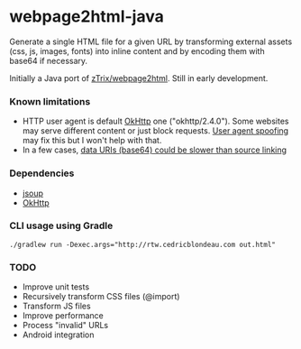 # webpage2html-java
Generate a single HTML file for a given URL by transforming external assets (css, js, images, fonts) into inline content and by encoding them with base64 if necessary.

Initially a Java port of [zTrix/webpage2html](https://github.com/zTrix/webpage2html). Still in early development.

### Known limitations
- HTTP user agent is default [OkHttp](https://github.com/square/okhttp) one ("okhttp/2.4.0"). Some websites may serve different content or just block requests. [User agent spoofing](https://en.wikipedia.org/wiki/User_agent#User_agent_spoofing) may fix this but I won't help with that.
- In a few cases, [data URIs (base64) could be slower than source linking](http://www.mobify.com/blog/data-uris-are-slow-on-mobile/)

### Dependencies
- [jsoup](https://github.com/jhy/jsoup)
- [OkHttp](https://github.com/square/okhttp)

### CLI usage using Gradle
```
./gradlew run -Dexec.args="http://rtw.cedricblondeau.com out.html"
```

### TODO
- Improve unit tests
- Recursively transform CSS files (@import)
- Transform JS files
- Improve performance
- Process "invalid" URLs
- Android integration